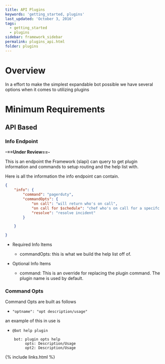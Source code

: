 ```yaml
---
title: API Plugins
keywords: 'getting_started, plugins'
last_updated: 'October 3, 2016'
tags:
  - getting_started
  - plugins
sidebar: framework_sidebar
permalink: plugins_api.html
folder: plugins
---
```


# Overview

In a effort to make the simplest expandable bot possible we have several options when it comes to utilizing plugins

# Minimum Requirements

## API Based

### Info Endpoint

**-==Under Review==-**

This is an endpoint the Framework (slapi) can query to get plugin information and commands to setup routing and the help list with.

Here is all the information the info endpoint can contain.

```json
{
    "info": {
        "command": "pagerduty",
        "commandOpts": {
            "on call": "will return who's on call",
            "on call for $schedule": "chef who's on call for a specifc schedule",
            "resolve": "resolve incident"
        }

    }

}
```

- Required Info Items

  - commandOpts: this is what we build the help list off of.

- Optional Info Items

  - command: This is an override for replacing the plugin command. The plugin name is used by default.

### Command Opts

Command Opts are built as follows

- `"optname": "opt description/usage"`

an example of this in use is

- `@bot help plugin`

```
    bot: plugin opts help
         opts: Description/Usage
         opt2: Description/Usage
```

{% include links.html %}
